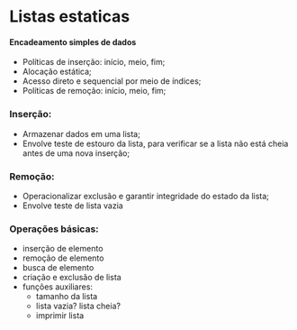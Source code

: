 # Listas estaticas

#### Encadeamento simples de dados


- Políticas de inserção: início, meio, fim;
- Alocação estática;
- Acesso direto e sequencial por meio de índices;
- Políticas de remoção: início, meio, fim;


### Inserção:
- Armazenar dados em uma lista;
- Envolve teste de estouro da lista, para verificar se a lista não está cheia 
antes de uma nova inserção;

### Remoção:
- Operacionalizar exclusão e garantir integridade do estado da lista;
- Envolve teste de lista vazia

### Operações básicas:
- inserção de elemento
- remoção de elemento
- busca de elemento
- criação e exclusão de lista
- funções auxiliares:
    - tamanho da lista
    - lista vazia? lista cheia?
    - imprimir lista


